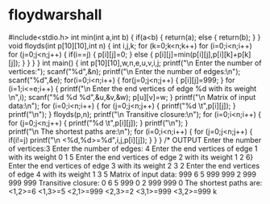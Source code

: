 # floydwarshall
#include<stdio.h>
 int min(int a,int b)
  {
   if(a<b)
   {
    return(a);
    else
    {
    return(b);
    }
   }
    void floyds(int p[10][10],int n)
    {
     int i,j,k;
     for (k=0;k<n;k++)
     for (i=0;i<n;i++)
     for (j=0;j<n;j++)
     {
     if(i==j)
      {
       p[i][j]=0;
      }
       else
      {
       p[i][j]=min(p[i][j],p[i][k]+p[k][j]);
      }
   }
 }
}
   int main()
   {
    int p[10][10],w,n,e,u,v,i,j;
    printf("\n Enter the number of vertices:");
    scanf("%d",&n);
    printf("\n Enter the number of edges:\n");
    scanf("%d",&e);
    for(i=0;i<n;i++)
    {
     for(j=0;j<n;j++)
     {
      p[i][j]=999;
     }
  for (i=1;i<=e;i++)
   {
     printf("\n Enter the end vertices of edge %d with its weight \n",i);
     scanf("%d %d %d",&u,&v,&w);
     p[u][v]=w;
   }
     printf("\n Matrix of input data:\n");
     for (i=0;i<n;i++)
     {
       for (j=0;j<n;j++)
       {
         printf("%d \t",p[i][j]);
       }
         printf("\n");
     }
      floyds(p,n);
      printf("\n Transitive closure:\n");
      for (i=0;i<n;i++)
      {
        for (j=0;j<n;j++)
        {
          printf("%d \t",p[i][j]);
        }
          printf("\n");
      }     
        printf("\n The shortest paths are:\n");
        for (i=0;i<n;i++)
        {
           for (j=0;j<n;j++)
          {
            if(i!=j)
            printf("\n <%d,%d>=%d",i,j,p[i][j]);
          }
        }
   }
/*
OUTPUT
Enter the number of vertices:3
Enter the number of edges:
4
Enter the end vertices of edge 1 with its weight
0 1 5
Enter the end vertices of edge 2 with its weight
1 2 6}
Enter the end vertices of edge 3 with its weight
2 3 2
Enter the end vertices of edge 4 with its weight
1 3 5
Matrix of input data:
999 6 5
999 999 2
999 999 999
Transitive closure:
0 6 5
999 0 2
999 999 0
The shortest paths are:
<1,2>=6
<1,3>=5
<2,1>=999
<2,3>=2
<3,1>=999
<3,2>=999
k

